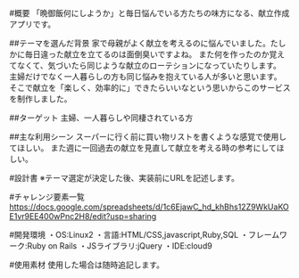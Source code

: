 #概要
「晩御飯何にしようか」と毎日悩んでいる方たちの味方になる、献立作成アプリです。

##テーマを選んだ背景
家で母親がよく献立を考えるのに悩んでいました。たしかに毎日違った献立を立てるのは面倒臭いですよね。
また何を作ったのか覚えてなくて、気づいたら同じような献立のローテションになっていたりします。
主婦だけでなく一人暮らしの方も同じ悩みを抱えている人が多いと思います。
そこで献立を「楽しく、効率的に」できたらいいなという思いからこのサービスを制作しました。

##ターゲット
主婦、一人暮らしや同棲されている方

##主な利用シーン
スーパーに行く前に買い物リストを書くような感覚で使用してほしい。
また週に一回過去の献立を見直して献立を考える時の参考にしてほしい。

#設計書
※テーマ選定が決定した後、実装前にURLを記述します。

#チャレンジ要素一覧
https://docs.google.com/spreadsheets/d/1c6EjawC_hd_khBhs12Z9WkUaKOE1vr9EE400wPnc2H8/edit?usp=sharing

#開発環境
・OS:Linux2
・言語:HTML/CSS,javascript,Ruby,SQL
・フレームワーク:Ruby on Rails
・JSライブラリ:jQuery
・IDE:cloud9

#使用素材
使用した場合は随時追記します。
